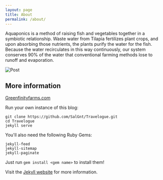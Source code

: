 ```yaml
---
layout: page
title: About
permalink: /about/
---
```


Aquaponics is a method of raising fish and vegetables together in a symbiotic relationship. Waste water from Tilapia fertilizes plant crops, and upon absorbing those nutrients, the plants purify the water for the fish. Because the water recirculates in this way continuously, our system conserves 90% of the water that conventional farming methods lose to runoff and evaporation.


![Post](http://greenfinityfarms.com/assets/img/team/chris.jpg)

## More information
[Greenfinityfarms.com](http://greenfinityfarms.com/aquaponics.html)

Run your own instance of this blog:

    git clone https://github.com/SalGnt/Travelogue.git
    cd Travelogue
    jekyll serve

You'll also need the following Ruby Gems:

    jekyll-feed
    jekyll-sitemap
    jekyll-paginate

Just run `gem install <gem name>` to install them!

Visit the [Jekyll website](http://jekyllrb.com/) for more information.
